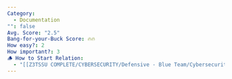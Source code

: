 ```yaml
---
Category:
  - Documentation
"": false
Avg. Score: "2.5"
Bang-for-your-Buck Score: 🔥🔥
How easy?: 2
How important?: 3
🪵 How to Start Relation:
  - "[[Z3TSSU COMPLETE/CYBERSECURITY/Defensive - Blue Team/Cybersecurity Checklist (Free Version)/Master Page/Documentation]]"
---
```

